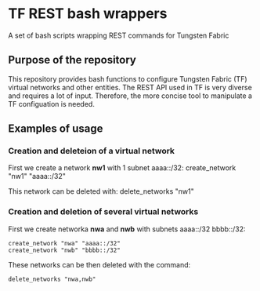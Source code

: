 # TF REST bash wrappers
A set of bash scripts wrapping REST commands for Tungsten Fabric

## Purpose of the repository

This repository provides bash functions to configure Tungsten Fabric (TF)
virtual networks and other entities. The REST API used in TF is very diverse
and requires a lot of input. Therefore, the more concise tool to manipulate
a TF configuation is needed.

## Examples of usage

### Creation and deleteion of a virtual network

First we create a network **nw1** with 1 subnet aaaa::/32:
    create_network "nw1" "aaaa::/32"

This network can be deleted with:
    delete_networks "nw1"

### Creation and deletion of several virtual networks

First we create networka **nwa** and **nwb** with subnets aaaa::/32
bbbb::/32:

    create_network "nwa" "aaaa::/32"
    create_network "nwb" "bbbb::/32"

These networks can be then deleted with the command:

    delete_networks "nwa,nwb"

